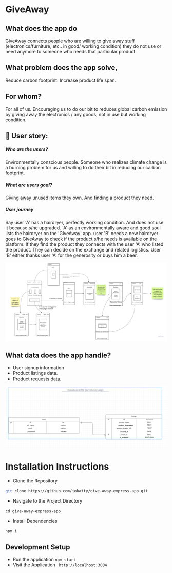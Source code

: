 # GiveAway

## What does the app do

GiveAway connects people who are willing to give away stuff (electronics/furniture, etc.. in good/ working condition) they do not use or need anymore to someone who needs that particular product.

## What problem does the app solve,

Reduce carbon footprint. Increase product life span.

## For whom?

For all of us. Encouraging us to do our bit to reduces global carbon emission by giving away the electronics / any goods, not in use but working condition.

## 👥 User story:

##### Who are the users?

Environmentally conscious people. Someone who realizes climate change is a burning problem for us and willing to do their bit in reducing our carbon footprint.

##### What are users goal?

Giving away unused items they own. And finding a product they need.

##### User journey

Say user 'A' has a hairdryer, perfectly working condition. And does not use it because s/he upgraded.
'A' as an environmentally aware and good soul lists the hairdryer on the 'GiveAway' app.
user 'B' needs a new hairdryer goes to GiveAway to check if the product s/he needs is available on the platform. If they find the product they connects with the user 'A' who listed the product.
They can decide on the exchange and related logistics.
User 'B' either thanks user 'A' for the generosity or buys him a beer.

<img src="public/images/wireframe.jpg">

## What data does the app handle?

- User signup information
- Product listings data.
- Product requests data.

<img src="public/images/erd.png">

# Installation Instructions

- Clone the Repository

```bash
git clone https://github.com/jokatty/give-away-express-app.git
```

- Navigate to the Project Directory

`cd give-away-express-app`

- Install Dependencies

`npm i`

## Development Setup

- Run the application
  `npm start`
- Visit the Application
  ` http://localhost:3004`

